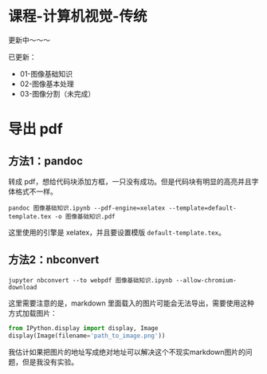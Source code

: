 # 课程-计算机视觉-传统
更新中～～～


已更新：
- 01-图像基础知识
- 02-图像基本处理
- 03-图像分割（未完成）



# 导出 pdf
## 方法1：pandoc
转成 pdf，想给代码块添加方框，一只没有成功。但是代码块有明显的高亮并且字体格式不一样。
```commandline
pandoc 图像基础知识.ipynb --pdf-engine=xelatex --template=default-template.tex -o 图像基础知识.pdf
```
这里使用的引擎是 xelatex，并且要设置模版 `default-template.tex`。


## 方法2：nbconvert
```commandline
jupyter nbconvert --to webpdf 图像基础知识.ipynb --allow-chromium-download
```

这里需要注意的是，markdown 里面载入的图片可能会无法导出，需要使用这种方式加载图片：

```python
from IPython.display import display, Image
display(Image(filename='path_to_image.png'))
```

我估计如果把图片的地址写成绝对地址可以解决这个不现实markdown图片的问题，但是我没有实验。